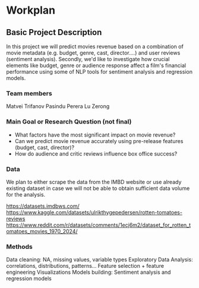 # Workplan

## Basic Project Description

In this project we will predict movies revenue based on a combination of movie metadata (e.g. budget, genre, cast, director....) and user reviews (sentiment analysis). Secondly, we'd like to investigate how crucial elements like budget, genre or audience response affect a film's financial performance using some of NLP tools for sentiment analysis and regression models.

### Team members

Matvei Trifanov
Pasindu Perera
Lu Zerong

### Main Goal or Research Question (not final)

* What factors have the most significant impact on movie revenue?
* Can we predict movie revenue accurately using pre-release features (budget, cast, director)?
* How do audience and critic reviews influence box office success?

### Data

We plan to either scrape the data from the IMBD website or use already existing dataset in case we will not be able to obtain sufficient data volume for the analysis.

https://datasets.imdbws.com/
https://www.kaggle.com/datasets/ulrikthygepedersen/rotten-tomatoes-reviews
https://www.reddit.com/r/datasets/comments/1ecj6m2/dataset_for_rotten_tomatoes_movies_1970_2024/

### Methods


Data cleaning: NA, missing values, variable types
Exploratory Data Analysis: correlations, distributions, patterns...
Feature selection + feature engineering
Visualizations
Models building: Sentiment analysis and regression models






